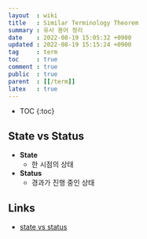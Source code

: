 ```yaml
---
layout  : wiki
title   : Similar Terminology Theorem
summary : 유사 용어 정리
date    : 2022-08-19 15:05:32 +0900
updated : 2022-08-19 15:15:24 +0900
tag     : term
toc     : true
comment : true
public  : true
parent  : [[/term]]
latex   : true
---
```

* TOC
{:toc}

## State vs Status

- __State__
  - 한 시점의 상태
- __Status__
  - 경과가 진행 중인 상태

## Links

- [state vs status](https://english.stackexchange.com/questions/12958/status-vs-state)